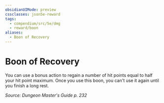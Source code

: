 ```yaml
---
obsidianUIMode: preview
cssclasses: json5e-reward
tags:
  - compendium/src/5e/dmg
  - reward/boon
aliases:
  - Boon of Recovery
---
```

# Boon of Recovery

You can use a bonus action to regain a number of hit points equal to half your hit point maximum. Once you use this boon, you can't use it again until you finish a long rest.

*Source: Dungeon Master's Guide p. 232*